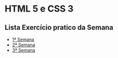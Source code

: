 # HTML 5 e CSS 3

## Lista Exercício pratico da Semana

- [1ª Semana](./Módulo%201%20-%20HTML%20E%20CSS%203/Trabalho%20Prático%20da%201ª%20Semana/)
- [2ª Semana](/FIC1%20-%20Front-End/Módulo%201%20-%20HTML%20E%20CSS%203/Trabalho%20Prático%20da%202ª%20Semana/)
- [3ª Semana](/FIC1%20-%20Front-End/Módulo%201%20-%20HTML%20E%20CSS%203/Trabalho%20Prático%20da%203ª%20Semana/)
